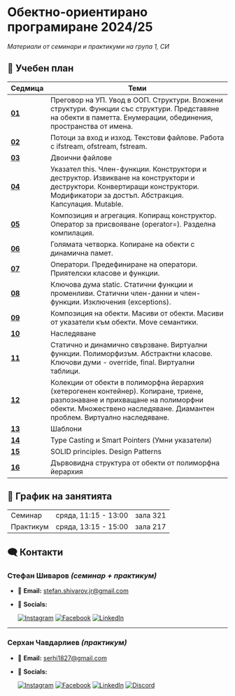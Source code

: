 # Обектно-ориентирано програмиране 2024/25

_Материали от семинари и практикуми на група 1, СИ_

## 📖 Учебен план

| Седмица                                                                                                 | Теми                                                                                                                                                                                                   |
| ------------------------------------------------------------------------------------------------------- | ------------------------------------------------------------------------------------------------------------------------------------------------------------------------------------------------------ |
| **[01](https://github.com/StefanShivarov/object-oriented-programming-fmi-2024-25/tree/main/Week%2001)** | Преговор на УП. Увод в ООП. Структури. Вложени структури. Функции със структури. Представяне на обекти в паметта. Енумерации, обединения, пространства от имена.                                       |
| **[02](https://github.com/StefanShivarov/object-oriented-programming-fmi-2024-25/tree/main/Week%2002)** | Потоци за вход и изход. Текстови файлове. Работа с ifstream, ofstream, fstream.                                                                                                                        |
| **[03](https://github.com/StefanShivarov/object-oriented-programming-fmi-2024-25/tree/main/Week%2002)** | Двоични файлове                                                                                                                                                                                        |
| **[04](https://github.com/StefanShivarov/object-oriented-programming-fmi-2024-25/tree/main/Week%2004)** | Указател this. Член-функции. Конструктори и деструктор. Извикване на конструктори и деструктори. Конвертиращи конструктори. Модификатори за достъп. Абстракция. Капсулация. Mutable.                   |
| **[05](https://github.com/StefanShivarov/object-oriented-programming-fmi-2024-25/tree/main/Week%2005)** | Композиция и агрегация. Копиращ конструктор. Оператор за присвояване (operator=). Разделна компилация.                                                                                                 |
| **[06](https://github.com/StefanShivarov/object-oriented-programming-fmi-2024-25/tree/main/Week%2006)** | Голямата четворка. Копиране на обекти с динамична памет.                                                                                                                                               |
| **[07](https://github.com/StefanShivarov/object-oriented-programming-fmi-2024-25/tree/main/Week%2007)** | Оператори. Предефиниране на оператори. Приятелски класове и функции.                                                                                                                                   |
| **[08](https://github.com/StefanShivarov/object-oriented-programming-fmi-2024-25/tree/main/Week%2008)** | Ключова дума static. Статични функции и променливи. Статични член-данни и член-функции. Изключения (exceptions).                                                                                       |
| **[09](https://github.com/StefanShivarov/object-oriented-programming-fmi-2024-25/tree/main/Week%2009)** | Композиция на обекти. Масиви от обекти. Масиви от указатели към обекти. Move семантики.                                                                                                                |
| **[10](https://github.com/StefanShivarov/object-oriented-programming-fmi-2024-25/tree/main/Week%2010)** | Наследяване                                                                                                                                                                                            |
| **[11](https://github.com/StefanShivarov/object-oriented-programming-fmi-2024-25/tree/main/Week%2011)** | Статично и динамично свързване. Виртуални функции. Полиморфизъм. Абстрактни класове. Ключови думи - override, final. Виртуални таблици.                                                                |
| **[12](https://github.com/StefanShivarov/object-oriented-programming-fmi-2024-25/tree/main/Week%2012)** | Колекции от обекти в полиморфна йерархия (хетерогенен контейнер). Копиране, триене, разпознаване и прихващане на полиморфни обекти. Множествено наследяване. Диамантен проблем. Виртуално наследяване. |
| **[13](https://github.com/StefanShivarov/object-oriented-programming-fmi-2024-25/tree/main/Week%2013)** | Шаблони                                                                                                                                                                                                |
| **[14](https://github.com/StefanShivarov/object-oriented-programming-fmi-2024-25/tree/main/Week%2014)** | Type Casting и Smart Pointers (Умни указатели)                                                                                                                                                         |
| **[15](https://github.com/StefanShivarov/object-oriented-programming-fmi-2024-25/tree/main/Week%2015)** | SOLID principles. Design Patterns                                                                                                                                                                      |
| **[16](https://github.com/StefanShivarov/object-oriented-programming-fmi-2024-25/tree/main/Week%2016)** | Дървовидна структура от обекти от полиморфна йерархия                                                                                                                                                  |

## 📅 График на занятията

<table>
    <tbody>
        <tr>
            <td>Семинар</td>
            <td>сряда, 11:15 - 13:00</td>
            <td>зала 321</td>
        </tr>
        <tr>
            <td rowspan="2">Практикум</td>
            <td rowspan="2">сряда, 13:15 - 15:00</td>
            <td>зала 217</td>
        </tr>
    </tbody>
</table>

## 🗨️ Контакти

### Стефан Шиваров _(семинар + практикум)_

- 📧 **Email:** stefan.shivarov.jr@gmail.com
- 🔗 **Socials:**

  [![Instagram](https://img.shields.io/badge/iamstefanshivarovjr-DD2A7B?style=for-the-badge&logo=instagram&logoColor=FEDA77)](https://www.instagram.com/iamstefanshivarovjr/)
  [![Facebook](https://img.shields.io/badge/stefan%20shivarov-1877f2?style=for-the-badge&logo=facebook&logoColor=WHITE)](https://www.facebook.com/stefanshivarovjr/)
  [![LinkedIn](https://img.shields.io/badge/linkedin-0077b5?style=for-the-badge&logo=linkedin&logoColor=WHITE)](https://www.linkedin.com/in/stefanshivarov/)

---

### Серхан Чавдарлиев _(практикум)_

- 📧 **Email:** serhi1827@gmail.com

- 🔗 **Socials:**

  [![Instagram](https://img.shields.io/badge/serhan_cavdarliev-DD2A7B?style=for-the-badge&logo=instagram&logoColor=FEDA77)](https://www.instagram.com/serhan_cavdarliev/)
  [![Facebook](https://img.shields.io/badge/Serhan%20Chavdarliev-1877f2?style=for-the-badge&logo=facebook&logoColor=WHITE)](https://www.facebook.com/serhan.cavdarliev)
  [![LinkedIn](https://img.shields.io/badge/LinkedIn-0077b5?style=for-the-badge&logo=linkedin&logoColor=WHITE)](https://www.linkedin.com/in/serhan-chavdarliev-055a97211/)
  [![Discord](https://img.shields.io/badge/uchihadari-7289da?style=for-the-badge&logo=discord&logoColor=white)]()
